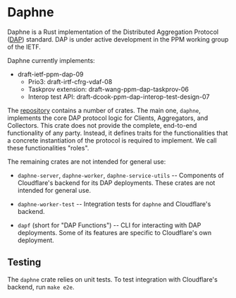 # Daphne

Daphne is a Rust implementation of the Distributed Aggregation Protocol
([DAP](https://datatracker.ietf.org/doc/draft-ietf-ppm-dap/)) standard. DAP is
under active development in the PPM working group of the IETF.

Daphne currently implements:

* draft-ietf-ppm-dap-09
    * Prio3: draft-irtf-cfrg-vdaf-08
    * Taskprov extension: draft-wang-ppm-dap-taskprov-06
    * Interop test API: draft-dcook-ppm-dap-interop-test-design-07

The [repository](https://github.com/cloudflare/daphne) contains a number of
crates. The main one, `daphne`, implements the core DAP protocol logic for
Clients, Aggregators, and Collectors. This crate does not provide the complete,
end-to-end functionality of any party. Instead, it defines traits for the
functionalities that a concrete instantiation of the protocol is required to
implement. We call these functionalities "roles".

The remaining crates are not intended for general use:

* `daphne-server`, `daphne-worker`, `daphne-service-utils` -- Components of
  Cloudflare's backend for its DAP deployments. These crates are not intended
  for general use.

* `daphne-worker-test` -- Integration tests for `daphne` and Cloudflare's
  backend.

* `dapf` (short for "DAP Functions") -- CLI for interacting with DAP
  deployments. Some of its features are specific to Cloudflare's own
  deployment.

## Testing

The `daphne` crate relies on unit tests. To test integration with Cloudflare's
backend, run `make e2e`.
